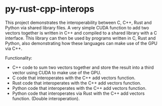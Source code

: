 # py-rust-cpp-interops

This project demonstrates the interoperability between C, C++, Rust and Python via shared library files. A very simple CUDA function to add two vectors together is written in C++ and compiled to a shared library with a C interface. This library can then be used by programs written in C, Rust and Python, also demonstrating how these languages can make use of the GPU via C++.

Functionality:

- C++ code to sum two vectors together and store the result into a third vector using CUDA to make use of the GPU.
- C code that interoperates with the C++ add vectors function.
- Rust code that interoperates with the C++ add vectors function.
- Python code that interoperates with the C++ add vectors function.
- Python code that interoperates via Rust with the C++ add vectors function. (Double interoperation).
